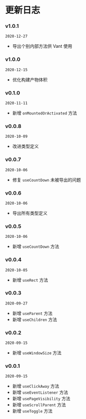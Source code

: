 # 更新日志

### v1.0.1

`2020-12-27`

- 导出个别内部方法供 Vant 使用

### v1.0.0

`2020-12-15`

- 优化构建产物体积

### v0.1.0

`2020-11-11`

- 新增 `onMountedOrActivated` 方法

### v0.0.8

`2020-10-09`

- 改进类型定义

### v0.0.7

`2020-10-06`

- 修复 `useCountDown` 未被导出的问题

### v0.0.6

`2020-10-06`

- 导出所有类型定义

### v0.0.5

`2020-10-06`

- 新增 `useCountDown` 方法

### v0.0.4

`2020-10-05`

- 新增 `useRect` 方法

### v0.0.3

`2020-09-27`

- 新增 `useParent` 方法
- 新增 `useChildren` 方法

### v0.0.2

`2020-09-15`

- 新增 `useWindowSize` 方法

### v0.0.1

`2020-09-15`

- 新增 `useClickAway` 方法
- 新增 `useEventListener` 方法
- 新增 `usePageVisibility` 方法
- 新增 `useScrollParent` 方法
- 新增 `useToggle` 方法
